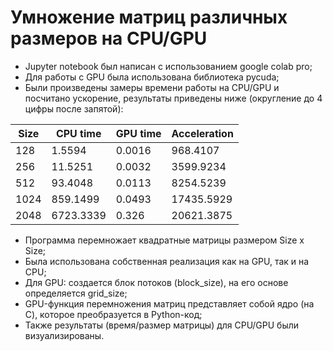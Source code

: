 # Умножение матриц различных размеров на CPU/GPU

- Jupyter notebook был написан с использованием google colab pro;
- Для работы с GPU была использована библиотека pycuda;
- Были произведены замеры времени работы на CPU/GPU и посчитано ускорение, результаты приведены ниже (округление до 4 цифры после запятой):

<table>
<thead>
<tr><th>Size</th><th>CPU time</th><th>GPU time</th><th>Acceleration</th></tr>
</thead>
<tbody>
<tr><td>128</td><td> 1.5594</td><td>0.0016</td><td>968.4107</td></tr>
<tr><td>256</td><td> 11.5251</td><td>0.0032</td><td>3599.9234</td></tr>
<tr><td>512</td><td> 93.4048</td><td>0.0113</td><td>8254.5239</td></tr>
<tr><td>1024</td><td> 859.1499</td><td>0.0493</td><td>17435.5929</td></tr>
<tr><td>2048</td><td> 6723.3339</td><td>0.326</td><td>20621.3875</td></tr>
</tbody>
</table>

- Программа перемножает квадратные матрицы размером Size x Size;
- Была использована собственная реализация как на GPU, так и на CPU;
- Для GPU: создается блок потоков (block_size), на его основе определяется grid_size;
- GPU-функция перемножения матриц представляет собой ядро (на C), которое преобразуется в Python-код;
- Также результаты (время/размер матрицы) для CPU/GPU были визуализированы.

